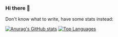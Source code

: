 ### Hi there 👋

Don't know what to write, have some stats instead: 

[![Anurag's GitHub stats](https://github-readme-stats.vercel.app/api?username=Egsagon&hide_title=true&include_all_commits=true&rank_icon=github&hide_border=true)](https://github.com/anuraghazra/github-readme-stats)
[![Top Languages](https://github-readme-stats.vercel.app/api/top-langs/?username=Egsagon&layout=compact&hide_border=true&langs_count=6&hide=LLVM,Makefile,GLSL)](https://github.com/anuraghazra/github-readme-stats)

